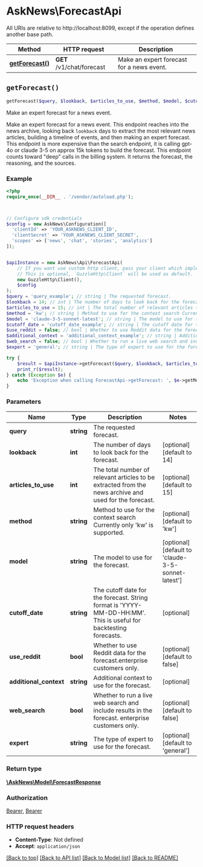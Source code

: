 # AskNews\ForecastApi

All URIs are relative to http://localhost:8099, except if the operation defines another base path.

| Method | HTTP request | Description |
| ------------- | ------------- | ------------- |
| [**getForecast()**](ForecastApi.md#getForecast) | **GET** /v1/chat/forecast | Make an expert forecast for a news event. |


## `getForecast()`

```php
getForecast($query, $lookback, $articles_to_use, $method, $model, $cutoff_date, $use_reddit, $additional_context, $web_search, $expert): \AskNews\Model\ForecastResponse
```

Make an expert forecast for a news event.

Make an expert forecast for a news event.  This endpoint reaches into the news archive, looking back `lookback` days to extract the most relevant news articles, building a timeline of events, and then making an expert forecast.  This endpoint is more expensive than the search endpoint, it is calling gpt-4o or claude 3-5 on approx 15k tokens to build the forecast. This endpoint counts toward \"deep\" calls in the billing system.  It returns the forecast, the reasoning, and the sources.

### Example

```php
<?php
require_once(__DIR__ . '/vendor/autoload.php');



// Configure sdk credentials
$config = new AskNews\Configuration([
  'clientId' => 'YOUR_ASKNEWS_CLIENT_ID',
  'clientSecret' => 'YOUR_ASKNEWS_CLIENT_SECRET',
  'scopes' => ['news', 'chat', 'stories', 'analytics']
]);


$apiInstance = new AskNews\Api\ForecastApi(
    // If you want use custom http client, pass your client which implements `GuzzleHttp\ClientInterface`.
    // This is optional, `GuzzleHttp\Client` will be used as default.
    new GuzzleHttp\Client(),
    $config
);
$query = 'query_example'; // string | The requested forecast.
$lookback = 14; // int | The number of days to look back for the forecast.
$articles_to_use = 15; // int | The total number of relevant articles to be extracted from the news archive and used for the forecast.
$method = 'kw'; // string | Method to use for the context search Currently only 'kw' is supported.
$model = 'claude-3-5-sonnet-latest'; // string | The model to use for the forecast.
$cutoff_date = 'cutoff_date_example'; // string | The cutoff date for the forecast. String format is 'YYYY-MM-DD-HH:MM'. This is useful  for backtesting forecasts.
$use_reddit = false; // bool | Whether to use Reddit data for the forecast.enterprise customers only.
$additional_context = 'additional_context_example'; // string | Additional context to use for the forecast.
$web_search = false; // bool | Whether to run a live web search and include results in the forecast. enterprise customers only.
$expert = 'general'; // string | The type of expert to use for the forecast.

try {
    $result = $apiInstance->getForecast($query, $lookback, $articles_to_use, $method, $model, $cutoff_date, $use_reddit, $additional_context, $web_search, $expert);
    print_r($result);
} catch (Exception $e) {
    echo 'Exception when calling ForecastApi->getForecast: ', $e->getMessage(), PHP_EOL;
}
```

### Parameters

| Name | Type | Description  | Notes |
| ------------- | ------------- | ------------- | ------------- |
| **query** | **string**| The requested forecast. | |
| **lookback** | **int**| The number of days to look back for the forecast. | [optional] [default to 14] |
| **articles_to_use** | **int**| The total number of relevant articles to be extracted from the news archive and used for the forecast. | [optional] [default to 15] |
| **method** | **string**| Method to use for the context search Currently only &#39;kw&#39; is supported. | [optional] [default to &#39;kw&#39;] |
| **model** | **string**| The model to use for the forecast. | [optional] [default to &#39;claude-3-5-sonnet-latest&#39;] |
| **cutoff_date** | **string**| The cutoff date for the forecast. String format is &#39;YYYY-MM-DD-HH:MM&#39;. This is useful  for backtesting forecasts. | [optional] |
| **use_reddit** | **bool**| Whether to use Reddit data for the forecast.enterprise customers only. | [optional] [default to false] |
| **additional_context** | **string**| Additional context to use for the forecast. | [optional] |
| **web_search** | **bool**| Whether to run a live web search and include results in the forecast. enterprise customers only. | [optional] [default to false] |
| **expert** | **string**| The type of expert to use for the forecast. | [optional] [default to &#39;general&#39;] |

### Return type

[**\AskNews\Model\ForecastResponse**](../Model/ForecastResponse.md)

### Authorization

[Bearer](../../README.md#Bearer), [Bearer](../../README.md#Bearer)

### HTTP request headers

- **Content-Type**: Not defined
- **Accept**: `application/json`

[[Back to top]](#) [[Back to API list]](../../README.md#endpoints)
[[Back to Model list]](../../README.md#models)
[[Back to README]](../../README.md)
